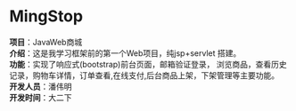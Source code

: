 # MingStop
<strong>项目</strong>：JavaWeb商城<br>
<strong>介绍</strong>：这是我学习框架前的第一个Web项目，纯jsp+servlet 搭建。<br>
<strong>功能</strong>：实现了响应式(bootstrap)前台页面，邮箱验证登录， 浏览商品，查看历史记录，购物车详情，订单查看,在线支付,后台商品上架，下架管理等主要功能。<br>
 <strong>开发人员</strong>：潘伟明 <br>
  <strong>开发时间</strong>：大二下
